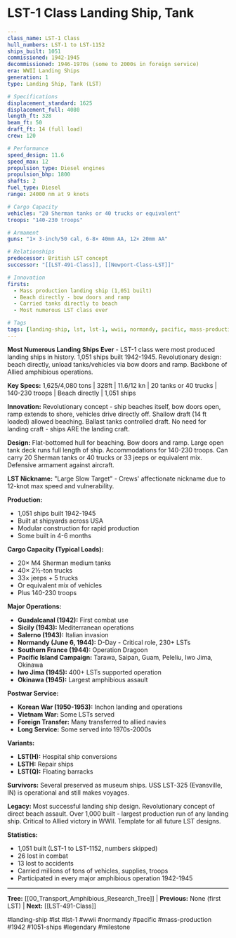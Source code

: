 # LST-1 Class Landing Ship, Tank

```yaml
---
class_name: LST-1 Class
hull_numbers: LST-1 to LST-1152
ships_built: 1051
commissioned: 1942-1945
decommissioned: 1946-1970s (some to 2000s in foreign service)
era: WWII Landing Ships
generation: 1
type: Landing Ship, Tank (LST)

# Specifications
displacement_standard: 1625
displacement_full: 4080
length_ft: 328
beam_ft: 50
draft_ft: 14 (full load)
crew: 120

# Performance
speed_design: 11.6
speed_max: 12
propulsion_type: Diesel engines
propulsion_bhp: 1800
shafts: 2
fuel_type: Diesel
range: 24000 nm at 9 knots

# Cargo Capacity
vehicles: "20 Sherman tanks or 40 trucks or equivalent"
troops: "140-230 troops"

# Armament
guns: "1× 3-inch/50 cal, 6-8× 40mm AA, 12× 20mm AA"

# Relationships
predecessor: British LST concept
successor: "[[LST-491-Class]], [[Newport-Class-LST]]"

# Innovation
firsts:
  - Mass production landing ship (1,051 built)
  - Beach directly - bow doors and ramp
  - Carried tanks directly to beach
  - Most numerous LST class ever

# Tags
tags: [landing-ship, lst, lst-1, wwii, normandy, pacific, mass-production, 1942, 1051-ships, legendary, milestone]
---
```

**Most Numerous Landing Ships Ever** - LST-1 class were most produced landing ships in history. 1,051 ships built 1942-1945. Revolutionary design: beach directly, unload tanks/vehicles via bow doors and ramp. Backbone of Allied amphibious operations.

**Key Specs:** 1,625/4,080 tons | 328ft | 11.6/12 kn | 20 tanks or 40 trucks | 140-230 troops | Beach directly | 1,051 ships

**Innovation:** Revolutionary concept - ship beaches itself, bow doors open, ramp extends to shore, vehicles drive directly off. Shallow draft (14 ft loaded) allowed beaching. Ballast tanks controlled draft. No need for landing craft - ships ARE the landing craft.

**Design:** Flat-bottomed hull for beaching. Bow doors and ramp. Large open tank deck runs full length of ship. Accommodations for 140-230 troops. Can carry 20 Sherman tanks or 40 trucks or 33 jeeps or equivalent mix. Defensive armament against aircraft.

**LST Nickname:** "Large Slow Target" - Crews' affectionate nickname due to 12-knot max speed and vulnerability.

**Production:**
- 1,051 ships built 1942-1945
- Built at shipyards across USA
- Modular construction for rapid production
- Some built in 4-6 months

**Cargo Capacity (Typical Loads):**
- 20× M4 Sherman medium tanks
- 40× 2½-ton trucks
- 33× jeeps + 5 trucks
- Or equivalent mix of vehicles
- Plus 140-230 troops

**Major Operations:**
- **Guadalcanal (1942):** First combat use
- **Sicily (1943):** Mediterranean operations
- **Salerno (1943):** Italian invasion
- **Normandy (June 6, 1944):** D-Day - Critical role, 230+ LSTs
- **Southern France (1944):** Operation Dragoon
- **Pacific Island Campaign:** Tarawa, Saipan, Guam, Peleliu, Iwo Jima, Okinawa
- **Iwo Jima (1945):** 400+ LSTs supported operation
- **Okinawa (1945):** Largest amphibious assault

**Postwar Service:**
- **Korean War (1950-1953):** Inchon landing and operations
- **Vietnam War:** Some LSTs served
- **Foreign Transfer:** Many transferred to allied navies
- **Long Service:** Some served into 1970s-2000s

**Variants:**
- **LST(H):** Hospital ship conversions
- **LSTH:** Repair ships
- **LST(Q):** Floating barracks

**Survivors:** Several preserved as museum ships. USS LST-325 (Evansville, IN) is operational and still makes voyages.

**Legacy:** Most successful landing ship design. Revolutionary concept of direct beach assault. Over 1,000 built - largest production run of any landing ship. Critical to Allied victory in WWII. Template for all future LST designs.

**Statistics:**
- 1,051 built (LST-1 to LST-1152, numbers skipped)
- 26 lost in combat
- 13 lost to accidents
- Carried millions of tons of vehicles, supplies, troops
- Participated in every major amphibious operation 1942-1945

---
**Tree:** [[00_Transport_Amphibious_Research_Tree]] | **Previous:** None (first LST) | **Next:** [[LST-491-Class]]

#landing-ship #lst #lst-1 #wwii #normandy #pacific #mass-production #1942 #1051-ships #legendary #milestone

